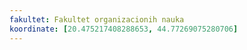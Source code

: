 ```yaml
---
fakultet: Fakultet organizacionih nauka
koordinate: [20.475217408288653, 44.77269075280706]
---
```

